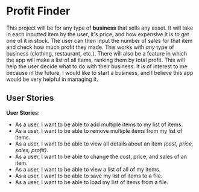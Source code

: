 # Profit Finder

This project will be for any type of **business** that sells any asset. 
It will take in each inputted item by the user, it's price, and how expensive it is to 
get one of it in stock. The user can then input the number of sales for that item
and check how much profit they made. This works with *any* type of business
(clothing, restaurant, etc.). There will also be a feature in which the app will make
a list of all items, ranking them by total profit. This will help the user decide what
to do with their business. It is of interest to me because in the future, I would like to
start a business, and I believe this app would be very helpful in managing it.

## User Stories

**User Stories**:
- As a user, I want to be able to add multiple items to my list of items.
- As a user, I want to be able to remove multiple items from my list of items.
- As a user, I want to be able to view all details about an item _(cost, price, sales, profit)_.
- As a user, I want to be able to change the cost, price, and sales of an item.
- As a user, I want to be able to view a list of all of my items.
- As a user, I want to be able to save my list of items to a file.
- As a user, I want to be able to load my list of items from a file.

